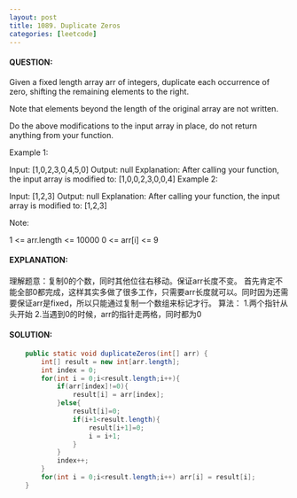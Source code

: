 ```yaml
---
layout: post
title: 1089. Duplicate Zeros
categories: [leetcode]
---
```

#### QUESTION:


Given a fixed length array arr of integers, duplicate each occurrence of zero, shifting the remaining elements to the right.

Note that elements beyond the length of the original array are not written.

Do the above modifications to the input array in place, do not return anything from your function.

Example 1:

Input: [1,0,2,3,0,4,5,0]
Output: null
Explanation: After calling your function, the input array is modified to: [1,0,0,2,3,0,0,4]
Example 2:

Input: [1,2,3]
Output: null
Explanation: After calling your function, the input array is modified to: [1,2,3]
 

Note:

1 <= arr.length <= 10000
0 <= arr[i] <= 9

#### EXPLANATION:

理解题意：复制0的个数，同时其他位往右移动。保证arr长度不变。
首先肯定不能全部0都完成，这样其实多做了很多工作，只需要arr长度就可以。同时因为还需要保证arr是fixed，所以只能通过复制一个数组来标记才行。
算法：
1.两个指针从头开始
2.当遇到0的时候，arr的指针走两格，同时都为0

#### SOLUTION:
```JAVA
    public static void duplicateZeros(int[] arr) {
        int[] result = new int[arr.length];
        int index = 0;
        for(int i = 0;i<result.length;i++){
            if(arr[index]!=0){
                result[i] = arr[index];
            }else{
                result[i]=0;
                if(i+1<result.length){
                    result[i+1]=0;
                    i = i+1;
                }
            }
            index++;
        }
        for(int i = 0;i<result.length;i++) arr[i] = result[i];
    }
```